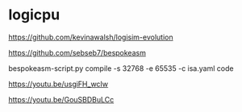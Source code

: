 # logicpu

https://github.com/kevinawalsh/logisim-evolution

https://github.com/sebseb7/bespokeasm

bespokeasm-script.py compile -s 32768 -e 65535 -c isa.yaml code

https://youtu.be/usgiFH_wcIw

https://youtu.be/GouSBDBuLCc
